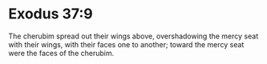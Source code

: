 # Exodus 37:9

The cherubim spread out their wings above, overshadowing the mercy seat with their wings, with their faces one to another; toward the mercy seat were the faces of the cherubim.
